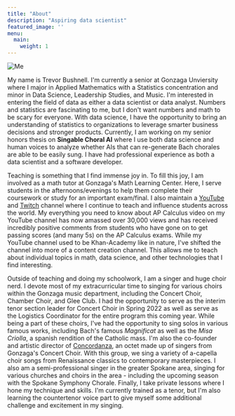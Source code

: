 ```yaml
---
title: "About"
description: "Aspiring data scientist"
featured_image: ''
menu:
  main:
    weight: 1
---
```


![Me](/images/profile_pic.jpg)


My name is Trevor Bushnell. I'm currently a senior at Gonzaga Unviersity where I major in Applied Mathematics with a Statistics concentration and minor in Data Science, Leadership Studies, and Music. I'm interested in entering the field of data as either a data scientist or data analyst. Numbers and statistics are fascinating to me, but I don't want numbers and math to be scary for everyone. With data science, I have the opportunity to bring an understanding of statistics to organizations to leverage smarter business decisions and stronger products. Currently, I am working on my senior honors thesis on **Singable Choral AI** where I use both data science and human voices to analyze whether AIs that can re-generate Bach chorales are able to be easily sung. I have had professional experience as both a data scientist and a software developer.

Teaching is something that I find immense joy in. To fill this joy, I am involved as a math tutor at Gonzaga's Math Learning Center. Here, I serve students in the afternoons/evenings to help them complete their coursework or study for an important exam/final. I also maintain a [YouTube](https://www.youtube.com/channel/UC2G7S_EuUryTVKe1C5VXCdQ) and [Twitch](https://twitch.tv/trevorbushnell) channel where I continue to teach and influence students across the world. My everything you need to know about AP Calculus video on my YouTube channel has now amassed over 30,000 views and has received incredibly positive comments from students who have gone on to get passing scores (and many 5s) on the AP Calculus exams. While my YouTube channel used to be Khan-Academy like in nature, I've shifted the channel into more of a content creation channel. This allows me to teach about individual topics in math, data science, and other technologies that I find interesting. 

Outside of teaching and doing my schoolwork, I am a singer and huge choir nerd. I devote most of my extracurricular time to singing for various choirs within the Gonzaga music department, including the Concert Choir, Chamber Choir, and Glee Club. I had the opportunity to serve as the interim tenor section leader for Concert Choir in Spring 2022 as well as serve as the Logistics Coordinator for the entire program this coming year. While being a part of these choirs, I've had the opportunity to sing solos in various famous works, including Bach's famous *Magnificat* as well as the *Misa Criolla*, a spanish rendition of the Catholic mass. I'm also the co-founder and artistic director of [Concordanza](https://concordanza.github.io), an octet made up of singers from Gonzaga's Concert Choir. With this group, we sing a variety of a-capella choir songs from Renaissance classics to contemporary masterpieces. I also am a semi-professional singer in the greater Spokane area, singing for various churches and choirs in the area - including the upcoming season with the Spokane Symphony Chorale. Finally, I take private lessons where I hone my technique and skills. I'm currently trained as a tenor, but I'm also learning the countertenor voice part to give myself some additional challenge and excitement in my singing.
